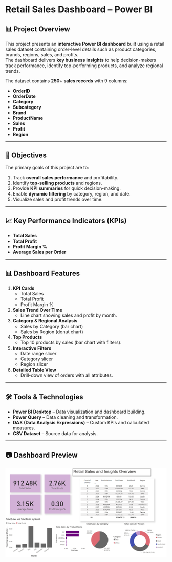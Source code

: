 # Retail Sales Dashboard – Power BI

## 📊 Project Overview
This project presents an **interactive Power BI dashboard** built using a retail sales dataset containing order-level details such as product categories, brands, regions, sales, and profits.  
The dashboard delivers **key business insights** to help decision-makers track performance, identify top-performing products, and analyze regional trends.

The dataset contains **250+ sales records** with 9 columns:
- **OrderID**
- **OrderDate**
- **Category**
- **Subcategory**
- **Brand**
- **ProductName**
- **Sales**
- **Profit**
- **Region**

---

## 🎯 Objectives
The primary goals of this project are to:
1. Track **overall sales performance** and profitability.
2. Identify **top-selling products** and regions.
3. Provide **KPI summaries** for quick decision-making.
4. Enable **dynamic filtering** by category, region, and date.
5. Visualize sales and profit trends over time.

---

## 📈 Key Performance Indicators (KPIs)
- **Total Sales**
- **Total Profit**
- **Profit Margin %**
- **Average Sales per Order**

---

## 📊 Dashboard Features
1. **KPI Cards**
   - Total Sales
   - Total Profit
   - Profit Margin %
2. **Sales Trend Over Time**
   - Line chart showing sales and profit by month.
3. **Category & Regional Analysis**
   - Sales by Category (bar chart)
   - Sales by Region (donut chart)
4. **Top Products**
   - Top 10 products by sales (bar chart with filters).
5. **Interactive Filters**
   - Date range slicer
   - Category slicer
   - Region slicer
6. **Detailed Table View**
   - Drill-down view of orders with all attributes.

---

## 🛠 Tools & Technologies
- **Power BI Desktop** – Data visualization and dashboard building.
- **Power Query** – Data cleaning and transformation.
- **DAX (Data Analysis Expressions)** – Custom KPIs and calculated measures.
- **CSV Dataset** – Source data for analysis.

---

## 📷 Dashboard Preview
![Retail Sales Dashboard Preview](dashboard_preview.png)
